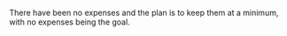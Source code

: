 There have been no expenses and the plan is to keep them at a minimum, with no expenses being the goal.
